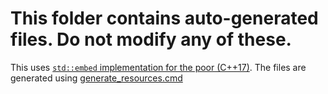 ﻿# This folder contains auto-generated files. Do not modify any of these.

This uses [`std::embed` implementation for the poor (C++17)](https://github.com/MKlimenko/embed).
The files are generated using [generate_resources.cmd](../../../tools/generate_resources.cmd)
